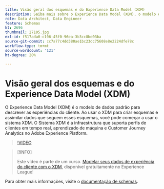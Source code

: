 ```yaml
---
title: Visão geral dos esquemas e do Experience Data Model (XDM)
description: Saiba mais sobre o Experience Data Model (XDM), o modelo de dados padrão para descrever as experiências do cliente.
role: Data Architect, Data Engineer
feature: Schemas
kt: 2696
thumbnail: 27105.jpg
exl-id: f517ada0-c106-45f0-96ea-3b3cc8bd03ba
source-git-commit: cc7a77c4dd380ae1bc23dc75608e8e2224dfe78c
workflow-type: tm+mt
source-wordcount: '121'
ht-degree: 20%

---
```


# Visão geral dos esquemas e do Experience Data Model (XDM)

O Experience Data Model (XDM) é o modelo de dados padrão para descrever as experiências do cliente. Ao usar o XDM para criar esquemas e assimilar dados que seguem esses esquemas, você pode começar a usar o sistema XDM. O Sistema XDM é a infraestrutura que suporta perfis de clientes em tempo real, aprendizado de máquina e Customer Journey Analytics no Adobe Experience Platform.

>[!VIDEO](https://video.tv.adobe.com/v/27105?quality=12&learn=on)

>[!INFO]
>
> Este vídeo é parte de um curso. [Modelar seus dados de experiência do cliente com o XDM](https://experienceleague.adobe.com/?recommended=ExperiencePlatform-D-1-2021.1.xdm), disponível gratuitamente no Experience League!

Para obter mais informações, visite o [documentação de schemas](https://experienceleague.adobe.com/docs/experience-platform/xdm/home.html?lang=pt-BR).
